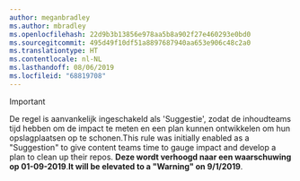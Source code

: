 ```yaml
---
author: meganbradley
ms.author: mbradley
ms.openlocfilehash: 22d9b3b13856e978aa5b8a902f27e460293e0bd0
ms.sourcegitcommit: 495d49f10df51a8897687940aa653e906c48c2a0
ms.translationtype: HT
ms.contentlocale: nl-NL
ms.lasthandoff: 08/06/2019
ms.locfileid: "68819708"
---
```

> [!IMPORTANT]
> <span data-ttu-id="a11cb-101">De regel is aanvankelijk ingeschakeld als 'Suggestie', zodat de inhoudteams tijd hebben om de impact te meten en een plan kunnen ontwikkelen om hun opslagplaatsen op te schonen.</span><span class="sxs-lookup"><span data-stu-id="a11cb-101">This rule was initially enabled as a "Suggestion" to give content teams time to gauge impact and develop a plan to clean up their repos.</span></span> <span data-ttu-id="a11cb-102">**Deze wordt verhoogd naar een waarschuwing op 01-09-2019**.</span><span class="sxs-lookup"><span data-stu-id="a11cb-102">**It will be elevated to a "Warning" on 9/1/2019**.</span></span>